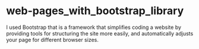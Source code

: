 # web-pages_with_bootstrap_library
I used Bootstrap that is a framework that simplifies coding a website by providing tools for structuring the site more easily, and automatically adjusts your page for different browser sizes.  
